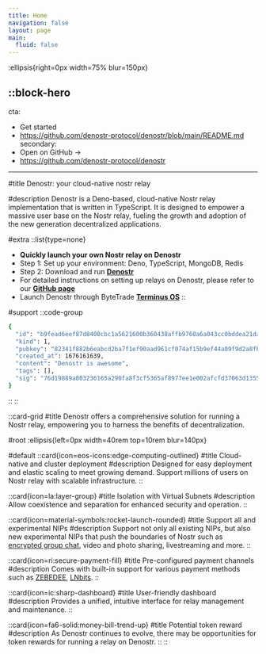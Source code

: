 ```yaml
---
title: Home
navigation: false
layout: page
main:
  fluid: false
---
```


:ellipsis{right=0px width=75% blur=150px}

::block-hero
---
cta:
  - Get started
  - https://github.com/denostr-protocol/denostr/blob/main/README.md
secondary:
  - Open on GitHub →
  - https://github.com/denostr-protocol/denostr
---

#title
Denostr: your cloud-native nostr relay

#description
Denostr is a Deno-based, cloud-native Nostr relay implementation that is written in TypeScript. It is designed to empower a massive user base on the Nostr relay, fueling the growth and adoption of the new generation decentralized applications. 

#extra
  ::list{type=none}
  - **Quickly launch your own Nostr relay on Denostr**
  - Step 1: Set up your environment: Deno, TypeScript, MongoDB, Redis
  - Step 2: Download and run [**Denostr**](https://github.com/denostr-protocol/denostr)
  - For detailed instructions on setting up relays on Denostr, please refer to our  [**GitHub page**](https://github.com/denostr-protocol/denostr#readme)
  - Launch Denostr through ByteTrade [**Terminus OS**](https://www.bytetradelab.io/)
  ::

#support
  ::code-group
  ```bash [JSON]
  {
    "id": "b9fead6eef87d8400cbc1a5621600b360438affb9760a6a043cc0bddea21dab6",
    "kind": 1,
    "pubkey": "82341f882b6eabcd2ba7f1ef90aad961cf074af15b9ef44a09f9d2a8fbfbe6a2",
    "created_at": 1676161639,
    "content": "Denostr is awesome",
    "tags": [],
    "sig": "76d19889a803236165a290fa8f3cf5365af8977ee1e002afcfd37063d1355fc755d0293d27ba0ec1c2468acfaf95b7e950e57df275bb32d7a4a3136f8862d2b7"
  }
  ```
  ::
::

::card-grid
#title
Denostr offers a comprehensive solution for running a Nostr relay, empowering you to harness the benefits of decentralization.

#root
:ellipsis{left=0px width=40rem top=10rem blur=140px}

#default
  ::card{icon=eos-icons:edge-computing-outlined}
  #title
  Cloud-native and cluster deployment
  #description
  Designed for easy deployment and elastic scaling to meet growing demand. Support millions of users on Nostr relay with scalable infrastructure.
  ::

  ::card{icon=la:layer-group}
  #title
  Isolation with Virtual Subnets
  #description
  Allow coexistence and separation for enhanced security and operation.
  ::

  ::card{icon=material-symbols:rocket-launch-rounded}
  #title
  Support all and experimental NIPs
  #description
  Support not only all existing NIPs, but also new experimental NIPs that push the boundaries of Nostr such as [encrypted group chat](https://denostr-protocol.github.io/denny/), video and photo sharing, livestreaming and more.
  ::

  ::card{icon=ri:secure-payment-fill}
  #title
  Pre-configured payment channels
  #description
  Comes with built-in support for various payment methods such as [ZEBEDEE](https://zebedee.io/), [LNbits](https://lnbits.com/).
  ::

  ::card{icon=ic:sharp-dashboard}
  #title
  User-friendly dashboard
  #description
  Provides a unified, intuitive interface for relay management and maintenance.
  ::

  ::card{icon=fa6-solid:money-bill-trend-up}
  #title
  Potential token reward
  #description
  As Denostr continues to evolve, there may be opportunities for token rewards for running a relay on Denostr. 
  ::
::
